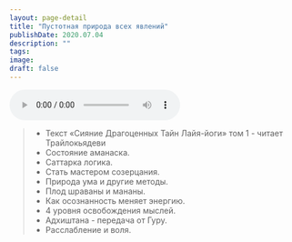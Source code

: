 ```yaml
---
layout: page-detail
title: "Пустотная природа всех явлений"
publishDate: 2020.07.04
description: ""
tags:
image:
draft: false
---
```


<audio title="2020.07.04 - Пустотная природа всех явлений.mp3" src="/upload/iblock/b30/b30ff3fc8785b0b93b80aa6b0221e549.mp3" controls=""></audio>

> * Текст «Сияние Драгоценных Тайн Лайя-йоги» том 1 - читает Трайлокьядеви
> * Состояние аманаска.
> * Саттарка логика.
> * Стать мастером созерцания.
> * Природа ума и другие методы.
> * Плод шраваны и мананы.
> * Как осознанность меняет энергию.
> * 4 уровня освобождения мыслей.
> * Адхиштана - передача от Гуру.
> * Расслабление и воля.

  
